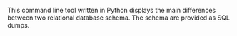 This command line tool written in Python displays the main differences between two relational database schema. The schema are provided as SQL dumps.

